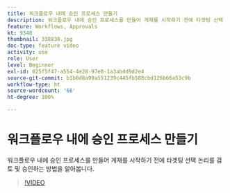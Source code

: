 ```yaml
---
title: 워크플로우 내에 승인 프로세스 만들기
description: 워크플로우 내에 승인 프로세스를 만들어 게재를 시작하기 전에 타겟팅 선택 논리를 검토 및 승인하는 방법을 알아봅니다.
feature: Workflows, Approvals
kt: 9340
thumbnail: 338830.jpg
doc-type: feature video
activity: use
role: User
level: Beginner
exl-id: 025f5f47-a554-4e28-97e0-1a3abdd9d2e4
source-git-commit: b1b8d8a99a551239c445fb588cbd126b66a53c9b
workflow-type: ht
source-wordcount: '66'
ht-degree: 100%

---
```


# 워크플로우 내에 승인 프로세스 만들기

워크플로우 내에 승인 프로세스를 만들어 게재를 시작하기 전에 타겟팅 선택 논리를 검토 및 승인하는 방법을 알아봅니다.

>[!VIDEO](https://video.tv.adobe.com/v/338830?quality=12&learn=on)

